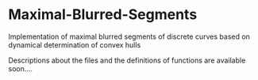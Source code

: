 # Maximal-Blurred-Segments
Implementation of maximal blurred segments of discrete curves based on dynamical determination of convex hulls

Descriptions about the files and the definitions of functions are available soon.... 
